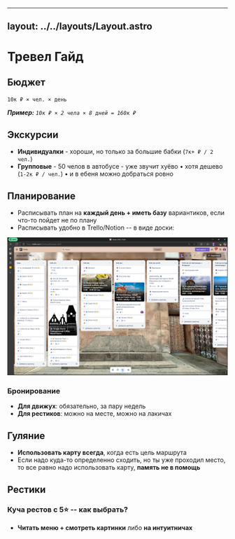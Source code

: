 
---
layout: ../../layouts/Layout.astro
---

# Тревел Гайд 

## Бюджет

<div class="text-2xl"><code>10к ₽ × чел. × день</code></div>

_**Пример:** `10к ₽ × 2 чела × 8 дней = 160к ₽`_

## Экскурсии 

- **Индивидуалки** - хороши, но только за большие бабки (`7к+ ₽ / 2 чел.`)
- **Групповые** - 50 челов в автобусе - уже звучит хуёво • хотя дешево (`1-2к ₽ / чел.`) • и в ебеня можно добраться ровно

## Планирование 

- Расписывать план на **каждый день + иметь базу** вариантиков, если что-то пойдет не по плану
- Расписывать удобно в Trello/Notion -- в виде доски:

![](kalik.png)

### Бронирование 

- **Для движух**: обязательно, за пару недель
- **Для рестиков**: можно на месте, можно на лакичах

## Гуляние

- **Использовать карту всегда**, когда есть цель маршрута
- Если надо куда-то определенно сходить, но ты уже проходил место, то все равно надо использовать карту, **память не в помощь**

## Рестики

### Куча рестов с 5⭐ -- как выбрать?

- **Читать меню + смотреть картинки** либо **на интуитничах**